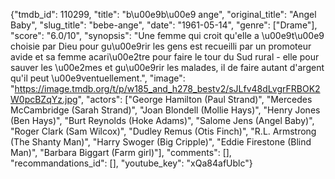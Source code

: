 {"tmdb_id": 110299, "title": "b\u00e9b\u00e9 ange", "original_title": "Angel Baby", "slug_title": "bebe-ange", "date": "1961-05-14", "genre": ["Drame"], "score": "6.0/10", "synopsis": "Une femme qui croit qu'elle a \u00e9t\u00e9 choisie par Dieu pour gu\u00e9rir les gens est recueilli par un promoteur avide et sa femme acari\u00e2tre pour faire le tour du Sud rural - elle pour sauver les \u00e2mes et gu\u00e9rir les malades, il de faire autant d'argent qu'il peut \u00e9ventuellement.", "image": "https://image.tmdb.org/t/p/w185_and_h278_bestv2/sJLfv48dLvgrFRBOK2W0pcBZqYz.jpg", "actors": ["George Hamilton (Paul Strand)", "Mercedes McCambridge (Sarah Strand)", "Joan Blondell (Mollie Hays)", "Henry Jones (Ben Hays)", "Burt Reynolds (Hoke Adams)", "Salome Jens (Angel Baby)", "Roger Clark (Sam Wilcox)", "Dudley Remus (Otis Finch)", "R.L. Armstrong (The Shanty Man)", "Harry Swoger (Big Cripple)", "Eddie Firestone (Blind Man)", "Barbara Biggart (Farm girl)"], "comments": [], "recommandations_id": [], "youtube_key": "xQa84afUblc"}